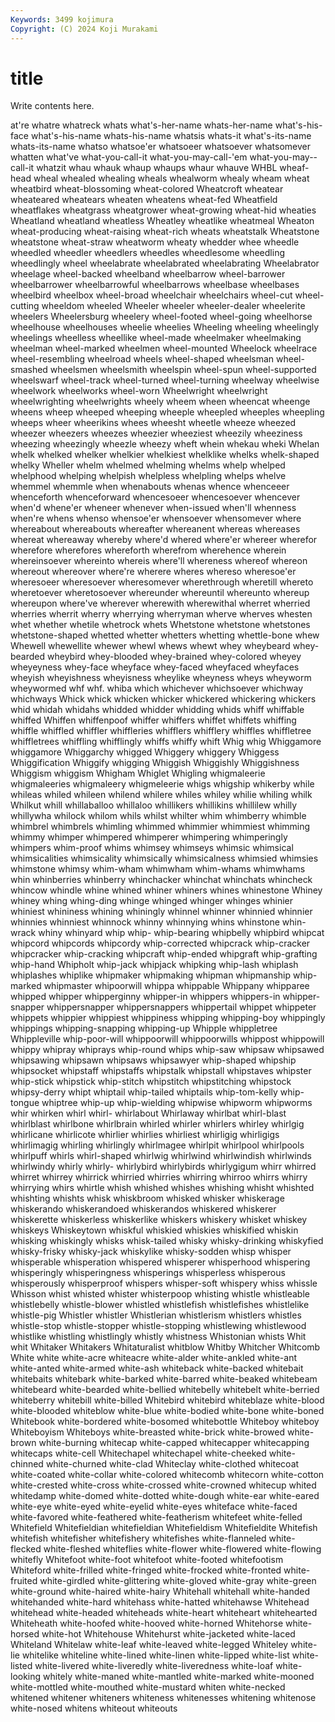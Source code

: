```yaml
---
Keywords: 3499 kojimura
Copyright: (C) 2024 Koji Murakami
---
```


# title

Write contents here.



at're whatre whatreck whats
what's-her-name whats-her-name what's-his-face what's-his-name whats-his-name whatsis whats-it what's-its-name whats-its-name whatso
whatsoe'er whatsoeer whatsoever whatsomever whatten what've what-you-call-it what-you-may-call-'em what-you-may--call-it whatzit
whau whauk whaup whaups whaur whauve WHBL wheaf-head wheal whealed
whealing wheals whealworm whealy wheam wheat wheatbird wheat-blossoming wheat-colored Wheatcroft
wheatear wheateared wheatears wheaten wheatens wheat-fed Wheatfield wheatflakes wheatgrass wheatgrower
wheat-growing wheat-hid wheaties Wheatland wheatland wheatless Wheatley wheatlike wheatmeal Wheaton
wheat-producing wheat-raising wheat-rich wheats wheatstalk Wheatstone wheatstone wheat-straw wheatworm wheaty
whedder whee wheedle wheedled wheedler wheedlers wheedles wheedlesome wheedling wheedlingly
wheel wheelabrate wheelabrated wheelabrating Wheelabrator wheelage wheel-backed wheelband wheelbarrow wheel-barrower
wheelbarrower wheelbarrowful wheelbarrows wheelbase wheelbases wheelbird wheelbox wheel-broad wheelchair wheelchairs
wheel-cut wheel-cutting wheeldom wheeled Wheeler wheeler wheeler-dealer wheelerite wheelers Wheelersburg
wheelery wheel-footed wheel-going wheelhorse wheelhouse wheelhouses wheelie wheelies Wheeling wheeling
wheelingly wheelings wheelless wheellike wheel-made wheelmaker wheelmaking wheelman wheel-marked wheelmen
wheel-mounted Wheelock wheelrace wheel-resembling wheelroad wheels wheel-shaped wheelsman wheel-smashed wheelsmen
wheelsmith wheelspin wheel-spun wheel-supported wheelswarf wheel-track wheel-turned wheel-turning wheelway wheelwise
wheelwork wheelworks wheel-worn Wheelwright wheelwright wheelwrighting wheelwrights wheely wheem wheen
wheencat wheenge wheens wheep wheeped wheeping wheeple wheepled wheeples wheepling
wheeps wheer wheerikins whees wheesht wheetle wheeze wheezed wheezer wheezers
wheezes wheezier wheeziest wheezily wheeziness wheezing wheezingly wheezle wheezy wheft
whein whekau wheki Whelan whelk whelked whelker whelkier whelkiest whelklike
whelks whelk-shaped whelky Wheller whelm whelmed whelming whelms whelp whelped
whelphood whelping whelpish whelpless whelpling whelps whelve whemmel whemmle when
whenabouts whenas whence whenceeer whenceforth whenceforward whencesoeer whencesoever whencever when'd
whene'er wheneer whenever when-issued when'll whenness when're whens whenso whensoe'er
whensoever whensomever where whereabout whereabouts whereafter whereanent whereas whereases whereat
whereaway whereby where'd whered where'er whereer wherefor wherefore wherefores whereforth
wherefrom wherehence wherein whereinsoever whereinto whereis where'll whereness whereof whereon
whereout whereover where're wherere wheres whereso wheresoe'er wheresoeer wheresoever wheresomever
wherethrough wheretill whereto wheretoever wheretosoever whereunder whereuntil whereunto whereup whereupon
where've wherever wherewith wherewithal wherret wherried wherries wherrit wherry wherrying
wherryman wherve wherves whesten whet whether whetile whetrock whets Whetstone
whetstone whetstones whetstone-shaped whetted whetter whetters whetting whettle-bone whew Whewell
whewellite whewer whewl whews whewt whey wheybeard whey-bearded wheybird whey-blooded
whey-brained whey-colored wheyey wheyeyness whey-face wheyface whey-faced wheyfaced wheyfaces wheyish
wheyishness wheyisness wheylike wheyness wheys wheyworm wheywormed whf whf. whiba
which whichever whichsoever whichway whichways Whick whick whicken whicker whickered
whickering whickers whid whidah whidahs whidded whidder whidding whids whiff
whiffable whiffed Whiffen whiffenpoof whiffer whiffers whiffet whiffets whiffing whiffle
whiffled whiffler whiffleries whifflers whifflery whiffles whiffletree whiffletrees whiffling whifflingly
whiffs whiffy whift Whig whig Whiggamore whiggamore Whiggarchy whigged Whiggery
whiggery Whiggess Whiggification Whiggify whigging Whiggish Whiggishly Whiggishness Whiggism whiggism
Whigham Whiglet Whigling whigmaleerie whigmaleeries whigmaleery whigmeleerie whigs whigship whikerby
while whileas whiled whileen whilend whilere whiles whiley whilie whiling
whilk Whilkut whill whillaballoo whillaloo whillikers whillikins whillilew whilly whillywha
whilock whilom whils whilst whilter whim whimberry whimble whimbrel whimbrels
whimling whimmed whimmier whimmiest whimming whimmy whimper whimpered whimperer whimpering
whimperingly whimpers whim-proof whims whimsey whimseys whimsic whimsical whimsicalities whimsicality
whimsically whimsicalness whimsied whimsies whimstone whimsy whim-wham whimwham whim-whams whimwhams
whin whinberries whinberry whinchacker whinchat whinchats whincheck whincow whindle whine
whined whiner whiners whines whinestone Whiney whiney whing whing-ding whinge
whinged whinger whinges whinier whiniest whininess whining whiningly whinnel whinner
whinnied whinnier whinnies whinniest whinnock whinny whinnying whins whinstone whin-wrack
whiny whinyard whip whip- whip-bearing whipbelly whipbird whipcat whipcord whipcords
whipcordy whip-corrected whipcrack whip-cracker whipcracker whip-cracking whipcraft whip-ended whipgraft whip-grafting
whip-hand Whipholt whip-jack whipjack whipking whip-lash whiplash whiplashes whiplike whipmaker
whipmaking whipman whipmanship whip-marked whipmaster whipoorwill whippa whippable Whippany whipparee
whipped whipper whipperginny whipper-in whippers whippers-in whipper-snapper whippersnapper whippersnappers whippertail
whippet whippeter whippets whippier whippiest whippiness whipping whipping-boy whippingly whippings
whipping-snapping whipping-up Whipple whippletree Whippleville whip-poor-will whippoorwill whippoorwills whippost whippowill
whippy whipray whiprays whip-round whips whip-saw whipsaw whipsawed whipsawing whipsawn
whipsaws whipsawyer whip-shaped whipship whipsocket whipstaff whipstaffs whipstalk whipstall whipstaves
whipster whip-stick whipstick whip-stitch whipstitch whipstitching whipstock whipsy-derry whipt whiptail
whip-tailed whiptails whip-tom-kelly whip-tongue whiptree whip-up whip-wielding whipwise whipworm whipworms
whir whirken whirl whirl- whirlabout Whirlaway whirlbat whirl-blast whirlblast whirlbone
whirlbrain whirled whirler whirlers whirley whirlgig whirlicane whirlicote whirlier whirlies
whirliest whirligig whirligigs whirlimagig whirling whirlingly whirlmagee whirlpit whirlpool whirlpools
whirlpuff whirls whirl-shaped whirlwig whirlwind whirlwindish whirlwinds whirlwindy whirly whirly-
whirlybird whirlybirds whirlygigum whirr whirred whirret whirrey whirrick whirried whirries
whirring whirroo whirrs whirry whirrying whirs whirtle whish whished whishes
whishing whisht whishted whishting whishts whisk whiskbroom whisked whisker whiskerage
whiskerando whiskerandoed whiskerandos whiskered whiskerer whiskerette whiskerless whiskerlike whiskers whiskery
whisket whiskey whiskeys Whiskeytown whiskful whiskied whiskies whiskified whiskin whisking
whiskingly whisks whisk-tailed whisky whisky-drinking whiskyfied whisky-frisky whisky-jack whiskylike whisky-sodden
whisp whisper whisperable whisperation whispered whisperer whisperhood whispering whisperingly whisperingness
whisperings whisperless whisperous whisperously whisperproof whispers whisper-soft whispery whiss whissle
Whisson whist whisted whister whisterpoop whisting whistle whistleable whistlebelly whistle-blower
whistled whistlefish whistlefishes whistlelike whistle-pig Whistler whistler Whistlerian whistlerism whistlers
whistles whistle-stop whistle-stopper whistle-stopping whistlewing whistlewood whistlike whistling whistlingly whistly
whistness Whistonian whists Whit whit Whitaker Whitakers Whitaturalist whitblow Whitby
Whitcher Whitcomb White white white-acre whiteacre white-alder white-ankled white-ant white-anted
white-armed white-ash whiteback white-backed whitebait whitebaits whitebark white-barked white-barred white-beaked
whitebeam whitebeard white-bearded white-bellied whitebelly whitebelt white-berried whiteberry whitebill white-billed
Whitebird whitebird whiteblaze white-blood white-blooded whiteblow white-blue white-bodied white-bone white-boned
Whitebook white-bordered white-bosomed whitebottle Whiteboy whiteboy Whiteboyism Whiteboys white-breasted white-brick
white-browed white-brown white-burning whitecap white-capped whitecapper whitecapping whitecaps white-cell Whitechapel
whitechapel white-cheeked white-chinned white-churned white-clad Whiteclay white-clothed whitecoat white-coated white-collar
white-colored whitecomb whitecorn white-cotton white-crested white-cross white-crossed white-crowned whitecup whited
whitedamp white-domed white-dotted white-dough white-ear white-eared white-eye white-eyed white-eyelid white-eyes
whiteface white-faced white-favored white-feathered white-featherism whitefeet white-felled Whitefield Whitefieldian whitefieldian
Whitefieldism Whitefieldite Whitefish whitefish whitefisher whitefishery whitefishes white-flanneled white-flecked white-fleshed
whiteflies white-flower white-flowered white-flowing whitefly Whitefoot white-foot whitefoot white-footed whitefootism
Whiteford white-frilled white-fringed white-frocked white-fronted white-fruited white-girdled white-glittering white-gloved white-gray
white-green white-ground white-haired white-hairy Whitehall whitehall white-handed whitehanded white-hard whitehass
white-hatted whitehawse Whitehead whitehead white-headed whiteheads white-heart whiteheart whitehearted Whiteheath
white-hoofed white-hooved white-horned Whitehorse white-horsed white-hot Whitehouse Whitehurst white-jacketed white-laced
Whiteland Whitelaw white-leaf white-leaved white-legged Whiteley white-lie whitelike whiteline white-lined
white-linen white-lipped white-list white-listed white-livered white-liveredly white-liveredness white-loaf white-looking whitely
white-maned white-mantled white-marked white-mooned white-mottled white-mouthed white-mustard whiten white-necked whitened
whitener whiteners whiteness whitenesses whitening whitenose white-nosed whitens whiteout whiteouts
